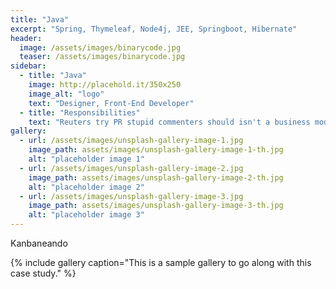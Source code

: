 ```yaml
---
title: "Java"
excerpt: "Spring, Thymeleaf, Node4j, JEE, Springboot, Hibernate"
header:
  image: /assets/images/binarycode.jpg
  teaser: /assets/images/binarycode.jpg
sidebar:
  - title: "Java"
    image: http://placehold.it/350x250
    image_alt: "logo"
    text: "Designer, Front-End Developer"
  - title: "Responsibilities"
    text: "Reuters try PR stupid commenters should isn't a business model"
gallery:
  - url: /assets/images/unsplash-gallery-image-1.jpg
    image_path: assets/images/unsplash-gallery-image-1-th.jpg
    alt: "placeholder image 1"
  - url: /assets/images/unsplash-gallery-image-2.jpg
    image_path: assets/images/unsplash-gallery-image-2-th.jpg
    alt: "placeholder image 2"
  - url: /assets/images/unsplash-gallery-image-3.jpg
    image_path: assets/images/unsplash-gallery-image-3-th.jpg
    alt: "placeholder image 3"
---
```


Kanbaneando

{% include gallery caption="This is a sample gallery to go along with this case study." %}

